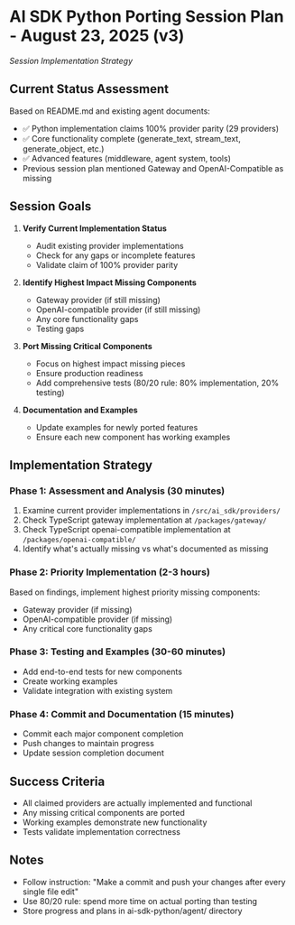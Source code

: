 # AI SDK Python Porting Session Plan - August 23, 2025 (v3)
*Session Implementation Strategy*

## Current Status Assessment
Based on README.md and existing agent documents:
- ✅ Python implementation claims 100% provider parity (29 providers)
- ✅ Core functionality complete (generate_text, stream_text, generate_object, etc.)
- ✅ Advanced features (middleware, agent system, tools)
- Previous session plan mentioned Gateway and OpenAI-Compatible as missing

## Session Goals
1. **Verify Current Implementation Status**
   - Audit existing provider implementations
   - Check for any gaps or incomplete features
   - Validate claim of 100% provider parity

2. **Identify Highest Impact Missing Components**
   - Gateway provider (if still missing)
   - OpenAI-compatible provider (if still missing)
   - Any core functionality gaps
   - Testing gaps

3. **Port Missing Critical Components**
   - Focus on highest impact missing pieces
   - Ensure production readiness
   - Add comprehensive tests (80/20 rule: 80% implementation, 20% testing)

4. **Documentation and Examples**
   - Update examples for newly ported features
   - Ensure each new component has working examples

## Implementation Strategy

### Phase 1: Assessment and Analysis (30 minutes)
1. Examine current provider implementations in `/src/ai_sdk/providers/`
2. Check TypeScript gateway implementation at `/packages/gateway/`
3. Check TypeScript openai-compatible implementation at `/packages/openai-compatible/`
4. Identify what's actually missing vs what's documented as missing

### Phase 2: Priority Implementation (2-3 hours)
Based on findings, implement highest priority missing components:
- Gateway provider (if missing)
- OpenAI-compatible provider (if missing)
- Any critical core functionality gaps

### Phase 3: Testing and Examples (30-60 minutes)
- Add end-to-end tests for new components
- Create working examples
- Validate integration with existing system

### Phase 4: Commit and Documentation (15 minutes)
- Commit each major component completion
- Push changes to maintain progress
- Update session completion document

## Success Criteria
- All claimed providers are actually implemented and functional
- Any missing critical components are ported
- Working examples demonstrate new functionality
- Tests validate implementation correctness

## Notes
- Follow instruction: "Make a commit and push your changes after every single file edit"
- Use 80/20 rule: spend more time on actual porting than testing
- Store progress and plans in ai-sdk-python/agent/ directory
